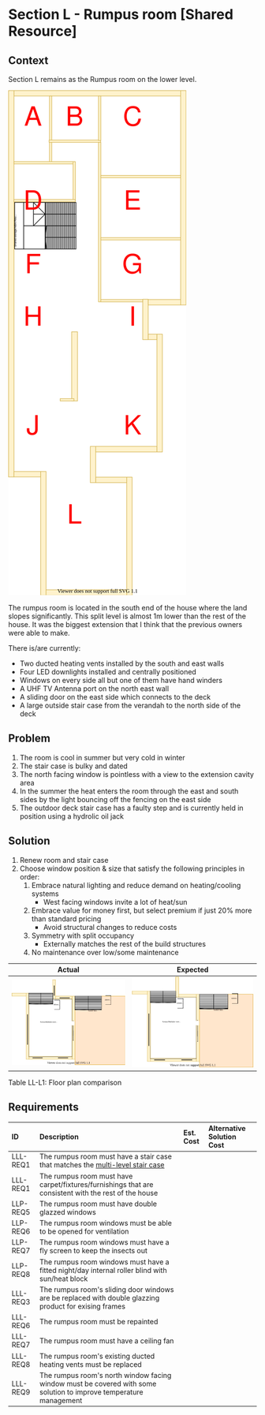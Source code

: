 # Section L - Rumpus room [Shared Resource]

## Context

Section L remains as the Rumpus room on the lower level. 

![TO-BE lower-level diagram](Lower-Level-TO-BE-sections.svg)

The rumpus room is located in the south end of the house where the land slopes significantly. This split level is almost 1m lower than the rest of the house. It was the biggest extension that I think that the previous owners were able to make.

There is/are currently:
* Two ducted heating vents installed by the south and east walls
* Four LED downlights installed and centrally positioned
* Windows on every side all but one of them have hand winders
* A UHF TV Antenna port on the north east wall
* A sliding door on the east side which connects to the deck
* A large outside stair case from the verandah to the north side of the deck


## Problem

1. The room is cool in summer but very cold in winter
2. The stair case is bulky and dated
3. The north facing window is pointless with a view to the extension cavity area
4. In the summer the heat enters the room through the east and south sides by the light bouncing off the fencing on the east side 
5. The outdoor deck stair case has a faulty step and is currently held in position using a hydrolic oil jack 


## Solution

1. Renew room and stair case
2. Choose window position & size that satisfy the following principles in order:
    1. Embrace natural lighting and reduce demand on heating/cooling systems
        - West facing windows invite a lot of heat/sun
    2. Embrace value for money first, but select premium if just 20% more than standard pricing
        - Avoid structural changes to reduce costs
    3. Symmetry with split occupancy
        - Externally matches the rest of the build structures
    4. No maintenance over low/some maintenance


|Actual|Expected|
|:---:|:---:|
|![AS-IS lower-level Section L diagram](Lower-Level-AS-IS-section-L.svg)|![TO-BE lower-level Section L diagram](Lower-Level-TO-BE-section-L.svg)|

Table LL-L1: Floor plan comparison


## Requirements

|ID|Description|Est. Cost|Alternative Solution Cost|
|:---|:---|:---|:---|
|LLL-REQ1|The rumpus room must have a stair case that matches the [multi-level stair case](./section-DF-requirements.md)|||
|LLL-REQ1|The rumpus room must have carpet/fixtures/furnishings that are consistent with the rest of the house|||
|LLP-REQ5|The rumpus room must have double glazzed windows|||
|LLP-REQ6|The rumpus room windows must be able to be opened for ventilation|||
|LLP-REQ7|The rumpus room windows must have a fly screen to keep the insects out|||
|LLP-REQ8|The rumpus room windows must have a fitted night/day internal roller blind with sun/heat block|||
|LLL-REQ3|The rumpus room's sliding door windows are be replaced with double glazzing product for exising frames|||
|LLL-REQ6|The rumpus room must be repainted|||
|LLL-REQ7|The rumpus room must have a ceiling fan|||
|LLL-REQ8|The rumpus room's existing ducted heating vents must be replaced|||
|LLL-REQ9|The rumpus room's north window facing window must be covered with some solution to improve temperature management|||
